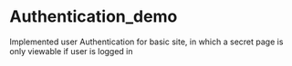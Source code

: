 # Authentication_demo
Implemented user Authentication for basic site, in which a secret page is only viewable if user is logged in 
